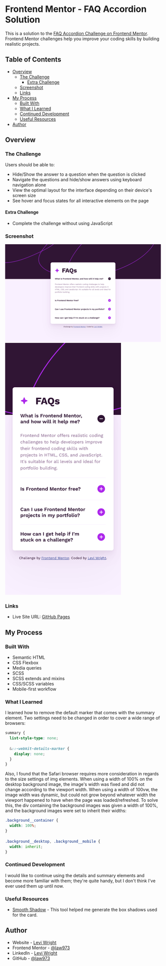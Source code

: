# Frontend Mentor - FAQ Accordion Solution

This is a solution to the [FAQ Accordion Challenge on Frontend Mentor](https://www.frontendmentor.io/challenges/faq-accordion-wyfFdeBwBz). Frontend Mentor challenges help you improve your coding skills by building realistic projects. 

## Table of Contents

- [Overview](#overview)
  - [The Challenge](#the-challenge)
    - [Extra Challenge](#extra-challenge)
  - [Screenshot](#screenshot)
  - [Links](#links)
- [My Process](#my-process)
  - [Built With](#built-with)
  - [What I Learned](#what-i-learned)
  - [Continued Development](#continued-development)
  - [Useful Resources](#useful-resources)
- [Author](#author)

## Overview

### The Challenge

Users should be able to:

- Hide/Show the answer to a question when the question is clicked
- Navigate the questions and hide/show answers using keyboard navigation alone
- View the optimal layout for the interface depending on their device's screen size
- See hover and focus states for all interactive elements on the page

#### Extra Challenge

- Complete the challenge without using JavaScript

### Screenshot

![](./screenshot/screenshot.png)
![](./screenshot/screenshot_mobile.png)

### Links

<!-- - Solution URL: [Frontend Mentor]() -->
- Live Site URL: [GitHub Pages](https://law973.github.io/faq-accordion/)

## My Process

### Built With

- Semantic HTML
- CSS Flexbox
- Media queries
- SCSS
- SCSS extends and mixins
- CSS/SCSS variables
- Mobile-first workflow

### What I Learned

I learned how to remove the default marker that comes with the summary element. Two settings need to be changed in order to cover a wide range of browsers:

```css
summary {
  list-style-type: none;

  &::-webkit-details-marker {
    display: none;
  }
}
```

Also, I found that the Safari browser requires more consideration in regards to the size settings of img elements. When using a width of 100% on the desktop background image, the image's width was fixed and did not change according to the viewport width. When using a width of 100vw, the image width was dynamic, but could not grow beyond whatever width the viewport happened to have when the page was loaded/refreshed. To solve this, the div containing the background images was given a width of 100%, and the background images were set to inherit their widths:

```css
.background__container {
  width: 100%;
}

.background__desktop, .background__mobile {
  width: inherit;
}
```

### Continued Development

I would like to continue using the details and summary elements and become more familiar with them; they're quite handy, but I don't think I've ever used them up until now.

### Useful Resources

- [Smooth Shadow](https://shadows.brumm.af/) - This tool helped me generate the box shadows used for the card.

## Author

- Website - [Levi Wright](https://leviwright.netlify.app/)
- Frontend Mentor - [@law973](https://www.frontendmentor.io/profile/law973)
- LinkedIn - [Levi Wright](https://www.linkedin.com/in/levi-arthur-wright/)
- GitHub - [@law973](https://github.com/law973)